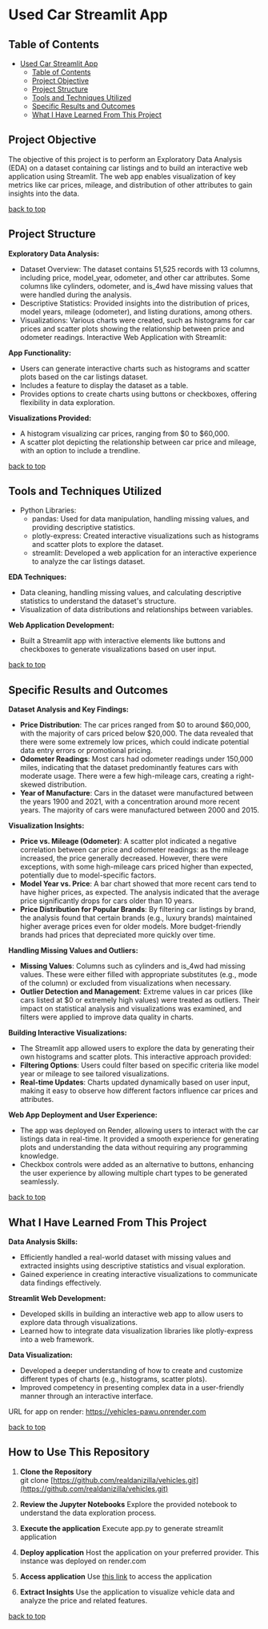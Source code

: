 # Used Car Streamlit App

## Table of Contents
- [Used Car Streamlit App](#used-car-streamlit-app)
  - [Table of Contents](#table-of-contents)
  - [Project Objective](#project-objective)
  - [Project Structure](#project-structure)
  - [Tools and Techniques Utilized](#tools-and-techniques-utilized)
  - [Specific Results and Outcomes](#specific-results-and-outcomes)
  - [What I Have Learned From This Project](#what-i-have-learned-from-this-project)


## Project Objective
The objective of this project is to perform an Exploratory Data Analysis (EDA) on a dataset containing car listings and to build an interactive web application using Streamlit. The web app enables visualization of key metrics like car prices, mileage, and distribution of other attributes to gain insights into the data.

[back to top](#used-car-streamlit-app)

## Project Structure

**Exploratory Data Analysis:**

- Dataset Overview: The dataset contains 51,525 records with 13 columns, including price, model_year, odometer, and other car attributes. Some columns like cylinders, odometer, and is_4wd have missing values that were handled during the analysis.
- Descriptive Statistics: Provided insights into the distribution of prices, model years, mileage (odometer), and listing durations, among others.
- Visualizations: Various charts were created, such as histograms for car prices and scatter plots showing the relationship between price and odometer readings.
Interactive Web Application with Streamlit:

**App Functionality:**
- Users can generate interactive charts such as histograms and scatter plots based on the car listings dataset.
- Includes a feature to display the dataset as a table.
- Provides options to create charts using buttons or checkboxes, offering flexibility in data exploration.

**Visualizations Provided:**
- A histogram visualizing car prices, ranging from $0 to $60,000.
- A scatter plot depicting the relationship between car price and mileage, with an option to include a trendline.

[back to top](#used-car-streamlit-app)

## Tools and Techniques Utilized
- Python Libraries:
  - pandas: Used for data manipulation, handling missing values, and providing descriptive statistics.
  - plotly-express: Created interactive visualizations such as histograms and scatter plots to explore the dataset.
  - streamlit: Developed a web application for an interactive experience to analyze the car listings dataset.

**EDA Techniques:**

- Data cleaning, handling missing values, and calculating descriptive statistics to understand the dataset's structure.
- Visualization of data distributions and relationships between variables.

**Web Application Development:**
- Built a Streamlit app with interactive elements like buttons and checkboxes to generate visualizations based on user input.

[back to top](#used-car-streamlit-app)

## Specific Results and Outcomes

**Dataset Analysis and Key Findings:**
- **Price Distribution**: The car prices ranged from $0 to around $60,000, with the majority of cars priced below $20,000. The data revealed that there were some extremely low prices, which could indicate potential data entry errors or promotional pricing.
- **Odometer Readings**: Most cars had odometer readings under 150,000 miles, indicating that the dataset predominantly features cars with moderate usage. There were a few high-mileage cars, creating a right-skewed distribution.
- **Year of Manufacture**: Cars in the dataset were manufactured between the years 1900 and 2021, with a concentration around more recent years. The majority of cars were manufactured between 2000 and 2015.

**Visualization Insights:**
- **Price vs. Mileage (Odometer)**: A scatter plot indicated a negative correlation between car price and odometer readings: as the mileage increased, the price generally decreased. However, there were exceptions, with some high-mileage cars priced higher than expected, potentially due to model-specific factors.
- **Model Year vs. Price**: A bar chart showed that more recent cars tend to have higher prices, as expected. The analysis indicated that the average price significantly drops for cars older than 10 years.
- **Price Distribution for Popular Brands**: By filtering car listings by brand, the analysis found that certain brands (e.g., luxury brands) maintained higher average prices even for older models. More budget-friendly brands had prices that depreciated more quickly over time.

**Handling Missing Values and Outliers:**
- **Missing Values**: Columns such as cylinders and is_4wd had missing values. These were either filled with appropriate substitutes (e.g., mode of the column) or excluded from visualizations when necessary.
- **Outlier Detection and Management**: Extreme values in car prices (like cars listed at $0 or extremely high values) were treated as outliers. Their impact on statistical analysis and visualizations was examined, and filters were applied to improve data quality in charts.

**Building Interactive Visualizations:**
- The Streamlit app allowed users to explore the data by generating their own histograms and scatter plots. This interactive approach provided:
- **Filtering Options**: Users could filter based on specific criteria like model year or mileage to see tailored visualizations.
- **Real-time Updates**: Charts updated dynamically based on user input, making it easy to observe how different factors influence car prices and attributes.

**Web App Deployment and User Experience:**
- The app was deployed on Render, allowing users to interact with the car listings data in real-time. It provided a smooth experience for generating plots and understanding the data without requiring any programming knowledge.
- Checkbox controls were added as an alternative to buttons, enhancing the user experience by allowing multiple chart types to be generated seamlessly.

[back to top](#used-car-streamlit-app)

## What I Have Learned From This Project

**Data Analysis Skills:**
- Efficiently handled a real-world dataset with missing values and extracted insights using descriptive statistics and visual exploration.
- Gained experience in creating interactive visualizations to communicate data findings effectively.

**Streamlit Web Development:**
- Developed skills in building an interactive web app to allow users to explore data through visualizations.
- Learned how to integrate data visualization libraries like plotly-express into a web framework.

**Data Visualization:**
- Developed a deeper understanding of how to create and customize different types of charts (e.g., histograms, scatter plots).
- Improved competency in presenting complex data in a user-friendly manner through an interactive interface.

URL for app on render: https://vehicles-pawu.onrender.com

[back to top](#used-car-streamlit-app)

## How to Use This Repository

1. **Clone the Repository**<br>
git clone [https://github.com/realdanizilla/vehicles.git](https://github.com/realdanizilla/vehicles.git)

2. **Review the Jupyter Notebooks**
Explore the provided notebook to understand the data exploration process.

3. **Execute the application**
Execute app.py to generate streamlit application

4. **Deploy application**
Host the application on your preferred provider. This instance was deployed on render.com

5. **Access application**
Use [this link](https://vehicles-pawu.onrender.com) to access the application

6. **Extract Insights**
Use the application to visualize vehicle data and analyze the price and related features.


[back to top](#used-car-streamlit-app)
